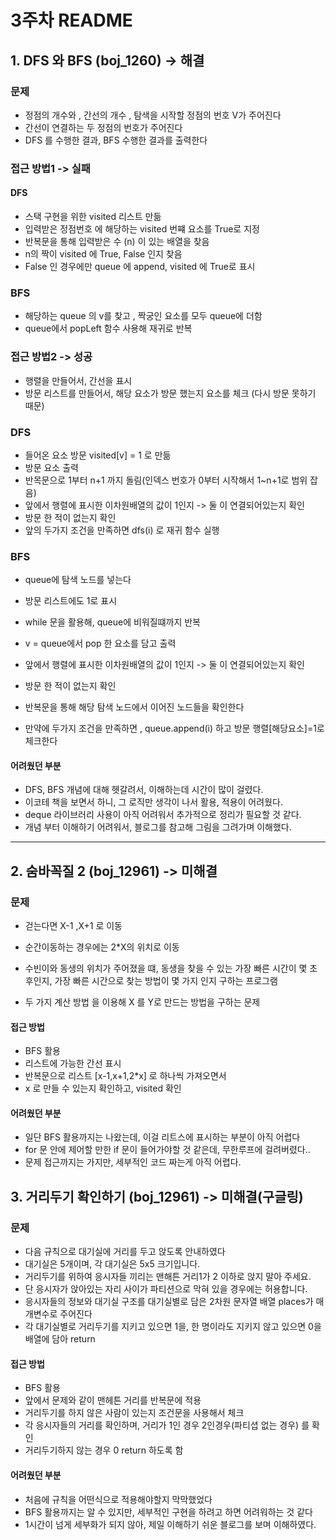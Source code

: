 # 3주차 README

## 1. DFS 와 BFS (boj_1260) -> 해결

### 문제
- 정점의 개수와 , 간선의 개수 , 탐색을 시작할 정점의 번호 V가 주어진다
- 간선이 연결하는 두 정점의 번호가 주어진다
- DFS 를 수행한 결과, BFS 수행한 결과를 출력한다

### 접근 방법1 -> 실패
#### DFS
- 스택 구현을 위한 visited 리스트 만듦
- 입력받은 정점번호 에 해당하는 visited 번쨰 요소를 True로 지정
- 반복문을 통해 입력받은 수 (n) 이 있는 배열을 찾음
- n의 짝이 visited 에 True, False 인지 찾음
- False 인 경우에만 queue 에 append, visited 에 True로 표시

### BFS
- 해당하는 queue 의 v를 찾고 , 짝궁인 요소를 모두 queue에 더함
- queue에서 popLeft 함수 사용해 재귀로 반복

### 접근 방법2 -> 성공

- 행렬을 만들어서, 간선을 표시
- 방문 리스트를 만들어서, 해당 요소가 방문 했는지 요소를 체크 (다시 방문 못하기 때문)

### DFS 
- 들어온 요소 방문 visited[v] = 1 로 만듦
- 방문 요소 출력
- 반목문으로 1부터 n+1 까지 돌림(인덱스 번호가 0부터 시작해서 1~n+1로 범위 잡음)
- 앞에서 행렬에 표시한 이차원배열의 값이 1인지 -> 둘 이 연결되어있는지 확인
- 방문 한 적이 없는지 확인
- 앞의 두가지 조건을 만족하면 dfs(i) 로 재귀 함수 실행

### BFS
- queue에 탐색 노드를 넣는다
- 방문 리스트에도 1로 표시
- while 문을 활용해, queue에 비워질떄까지 반복
- v = queue에서 pop 한 요소를 담고 출력

- 앞에서 행렬에 표시한 이차원배열의 값이 1인지 -> 둘 이 연결되어있는지 확인
- 방문 한 적이 없는지 확인
- 반복문을 통해 해당 탐색 노드에서 이어진 노드들을 확인한다
- 만약에 두가지 조건을 만족하면 , queue.append(i) 하고 방문 행렬[해당요소]=1로 체크한다

#### 어려웠던 부분
- DFS, BFS 개념에 대해 헷갈려서, 이해하는데 시간이 많이 걸렸다.
- 이코테 책을 보면서  하니, 그 로직만 생각이 나서 활용, 적용이 어려웠다.
- deque 라이브러리 사용이 아직 어려워서 추가적으로 정리가 필요할 것 같다.
- 개념 부터 이해하기 어려워서, 블로그를 참고해 그림을 그려가며 이해했다.

---

## 2. 숨바꼭질 2 (boj_12961)  -> 미해결

### 문제
- 걷는다면  X-1 ,X+1 로 이동
- 순간이동하는 경우에는  2*X의 위치로 이동
- 수빈이와 동생의 위치가 주어졌을 떄, 동생을 찾을 수 있는 가장 빠른 시간이 몇 초 후인지, 가장 빠른 시간으로 찾는 방법이 몇 가지 인지 구하는 프로그램

- 두 가지 계산 방법 을 이용해 X 를 Y로 만드는 방법을 구하는 문제

#### 접근 방법  
- BFS 활용
- 리스트에 가능한 간선 표시
- 반복문으로 리스트 [x-1,x+1,2*x] 로 하나씩 가져오면서
- x 로 만들 수 있는지 확인하고, visited 확인

#### 어려웠던 부분
- 일단 BFS 활용까지는 나왔는데, 이걸 리트스에 표시하는 부분이 아직 어렵다
- for 문 안에 제어할 만한 if 문이 들어가야할 것 같은데, 무한루프에 걸려버렸다..
- 문제 접근까지는 가지만, 세부적인 코드 짜는게 아직 어렵다.

## 3. 거리두기 확인하기 (boj_12961)  -> 미해결(구글링)

### 문제
- 다음 규칙으로 대기실에 거리를 두고 앉도록 안내하였다
- 대기실은 5개이며, 각 대기실은 5x5 크기입니다.
- 거리두기를 위하여 응시자들 끼리는 맨해튼 거리1가 2 이하로 앉지 말아 주세요.
- 단 응시자가 앉아있는 자리 사이가 파티션으로 막혀 있을 경우에는 허용합니다.
- 응시자들의 정보와 대기실 구조를 대기실별로 담은 2차원 문자열 배열 places가 매개변수로 주어진다
- 각 대기실별로 거리두기를 지키고 있으면 1을, 한 명이라도 지키지 않고 있으면 0을 배열에 담아 return 

#### 접근 방법  
- BFS 활용
- 앞에서 문제와 같이 맨헤튼 거리를 반복문에 적용
- 거리두기를 하지 않은 사람이 있는지 조건문을 사용해서 체크
- 각 응시자들의 거리를 확인하며, 거리가 1인 경우 2인경우(파티셥 없는 경우) 를 확인
- 거리두기하지 않는 경우 0 return 하도록 함

#### 어려웠던 부분
- 처음에 규칙을 어떤식으로 적용해야할지 막막했었다
- BFS 활용까지는 알 수 있지만, 세부적인 구현을 하려고 하면 어려워하는 것 같다
- 1시간이 넘게 세부화가 되지 않아, 제일 이해하기 쉬운 블로그를 보며 이해하였다. 

